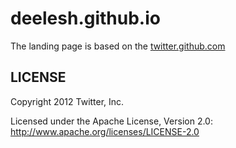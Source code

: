 deelesh.github.io
======
The landing page is based on the [twitter.github.com](https://github.com/twitter/twitter.github.com)

LICENSE
------------

Copyright 2012 Twitter, Inc.

Licensed under the Apache License, Version 2.0: http://www.apache.org/licenses/LICENSE-2.0
